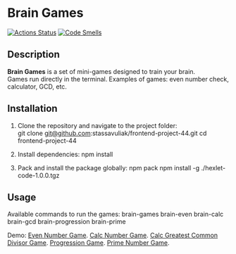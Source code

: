 # Brain Games

[![Actions Status](https://github.com/stassavuliak/frontend-project-44/actions/workflows/hexlet-check.yml/badge.svg)](https://github.com/stassavuliak/frontend-project-44/actions)
[![Code Smells](https://sonarcloud.io/api/project_badges/measure?project=stassavuliak_frontend-project-44&metric=code_smells)](https://sonarcloud.io/summary/new_code?id=stassavuliak_frontend-project-44)

## Description

**Brain Games** is a set of mini-games designed to train your brain.  
Games run directly in the terminal. Examples of games: even number check, calculator, GCD, etc.

## Installation

1. Clone the repository and navigate to the project folder:  
  git clone git@github.com:stassavuliak/frontend-project-44.git
  cd frontend-project-44

2. Install dependencies:
  npm install

3. Pack and install the package globally:
  npm pack
  npm install -g ./hexlet-code-1.0.0.tgz

## Usage

Available commands to run the games:
  brain-games
  brain-even
  brain-calc
  brain-gcd
  brain-progression
  brain-prime

Demo: [Even Number Game](https://asciinema.org/a/oq0vc3C1mxMjIhFjgqnIBrvHK). 
      [Calc Number Game](https://asciinema.org/a/Zsv64pOJWItOAnqnN39WzKKiO). 
      [Calc Greatest Common Divisor Game](https://asciinema.org/a/f7uAa3ScTfA2IoNsoH2Sdv2Qv). 
      [Progression Game](https://asciinema.org/a/9INl2T2UNmA7tErN4LJHAaj8e). 
      [Prime Number Game](https://asciinema.org/a/0MRihOllunxLswCNuhOOUWGQr). 
      